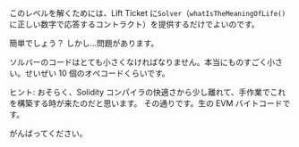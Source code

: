 このレベルを解くためには、Lift Ticket に`Solver`（`whatIsTheMeaningOfLife()`に正しい数字で応答するコントラクト）を提供するだけでよいのです。

簡単でしょう？
しかし...問題があります。

ソルバーのコードはとても小さくなければなりません。本当にものすごく小さい。せいぜい 10 個のオペコードくらいです。

ヒント: おそらく、Solidity コンパイラの快適さから少し離れて、手作業でこれを構築する時が来たのだと思います。
その通りです。生の EVM バイトコードです。

がんばってください。
